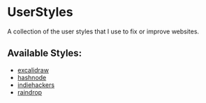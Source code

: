 # UserStyles

A collection of the user styles that I use to fix or improve websites.

## Available Styles:

- [excalidraw](https://github.com/AliciaBytes/UserStyles/raw/main/styles/excalidraw.user.css)
- [hashnode](https://github.com/AliciaBytes/UserStyles/raw/main/styles/hashnode.user.css)
- [indiehackers](https://github.com/AliciaBytes/UserStyles/raw/main/styles/indiehackers.user.css)
- [raindrop](https://github.com/AliciaBytes/UserStyles/raw/main/styles/raindrop.user.css)
